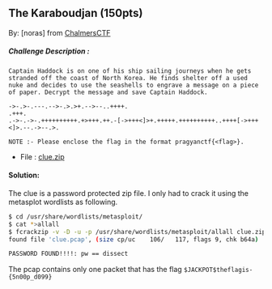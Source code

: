 ## The Karaboudjan (150pts) 
By: [noras] from [ChalmersCTF](http://chalmersctf.se)

##### Challenge Description : 
```
Captain Haddock is on one of his ship sailing journeys when he gets stranded off the coast of North Korea. He finds shelter off a used nuke and decides to use the seashells to engrave a message on a piece of paper. Decrypt the message and save Captain Haddock.

->-.>-.---.-->-.>.>+.-->--..++++.
.+++.
.->-.->-.++++++++++.+>+++.++.-[->+++<]>+.+++++.++++++++++..++++[->+++<]>.--.->--.>.

NOTE :- Please enclose the flag in the format pragyanctf{<flag>}.

```
* File : [clue.zip](files/clue.zip)

#### Solution:

The clue is a password protected zip file. I only had to crack it using the metasplot wordlists as following.

```sh
$ cd /usr/share/wordlists/metasploit/
$ cat *>allall
$ fcrackzip -v -D -u -p /usr/share/wordlists/metasploit/allall clue.zip 
found file 'clue.pcap', (size cp/uc    106/   117, flags 9, chk b64a)

PASSWORD FOUND!!!!: pw == dissect
```

The pcap contains only one packet that has the flag ```$JACKPOT$theflagis-{5n00p_d099}```